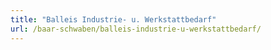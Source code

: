 ```yaml
---
title: "Balleis Industrie- u. Werkstattbedarf"
url: /baar-schwaben/balleis-industrie-u-werkstattbedarf/
---
```

